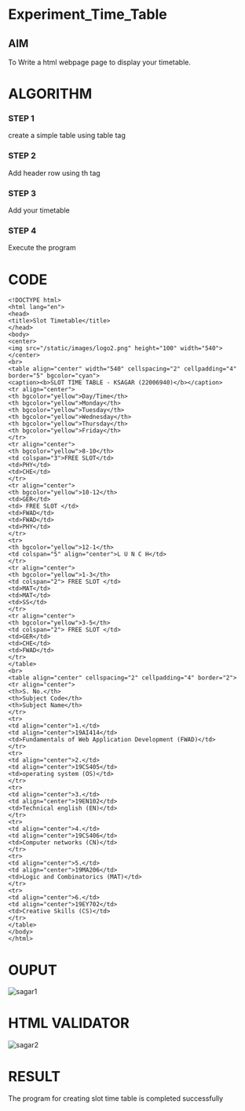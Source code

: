 # Experiment_Time_Table

## AIM
To Write a html webpage page to display your timetable.

# ALGORITHM
### STEP 1
create a simple table using table tag
### STEP 2
Add header row using th tag
### STEP 3
Add your timetable
### STEP 4
Execute the program

# CODE
```
<!DOCTYPE html>
<html lang="en">
<head>
<title>Slot Timetable</title>
</head>
<body>
<center>
<img src="/static/images/logo2.png" height="100" width="540">
</center>
<br>
<table align="center" width="540" cellspacing="2" cellpadding="4" border="5" bgcolor="cyan">
<caption><b>SLOT TIME TABLE - KSAGAR (22006940)</b></caption>
<tr align="center">
<th bgcolor="yellow">Day/Time</th>
<th bgcolor="yellow">Monday</th>
<th bgcolor="yellow">Tuesday</th>
<th bgcolor="yellow">Wednesday</th>
<th bgcolor="yellow">Thursday</th>
<th bgcolor="yellow">Friday</th>
</tr>
<tr align="center">
<th bgcolor="yellow">8-10</th>
<td colspan="3">FREE SLOT</td>
<td>PHY</td>
<td>CHE</td>
</tr>
<tr align="center">
<th bgcolor="yellow">10-12</th>
<td>GER</td>
<td> FREE SLOT </td>
<td>FWAD</td>
<td>FWAD</td>
<td>PHY</td>
</tr>
<tr>
<th bgcolor="yellow">12-1</th>
<td colspan="5" align="center">L U N C H</td>
</tr>
<tr align="center">
<th bgcolor="yellow">1-3</th>
<td colspan="2"> FREE SLOT </td>
<td>MAT</td>
<td>MAT</td>
<td>SS</td>
</tr>
<tr align="center">
<th bgcolor="yellow">3-5</th>
<td colspan="2"> FREE SLOT </td>
<td>GER</td>
<td>CHE</td>
<td>FWAD</td>
</tr>
</table>
<br>
<table align="center" cellspacing="2" cellpadding="4" border="2">
<tr align="center">
<th>S. No.</th>
<th>Subject Code</th>
<th>Subject Name</th>
</tr>
<tr>
<td align="center">1.</td>
<td align="center">19AI414</td>
<td>Fundamentals of Web Application Development (FWAD)</td>
</tr>
<tr>
<td align="center">2.</td>
<td align="center">19CS405</td>
<td>operating system (OS)</td>
</tr>
<tr>
<td align="center">3.</td>
<td align="center">19EN102</td>
<td>Technical english (EN)</td>
</tr>
<tr>
<td align="center">4.</td>
<td align="center">19CS406</td>
<td>Computer networks (CN)</td>
</tr>
<tr>
<td align="center">5.</td>
<td align="center">19MA206</td>
<td>Logic and Combinatorics (MAT)</td>
</tr>
<tr>
<td align="center">6.</td>
<td align="center">19EY702</td>
<td>Creative Skills (CS)</td>
</tr>
</table>
</body>
</html>
```

# OUPUT
![sagar1](https://user-images.githubusercontent.com/121165786/233262698-ac86240e-7699-4c7e-a272-bae8e91859a4.png)


# HTML VALIDATOR
![sagar2](https://user-images.githubusercontent.com/121165786/233257863-dac76bba-3124-40fa-aac7-459d533853ce.png)


# RESULT
The program for creating slot time table is completed successfully
